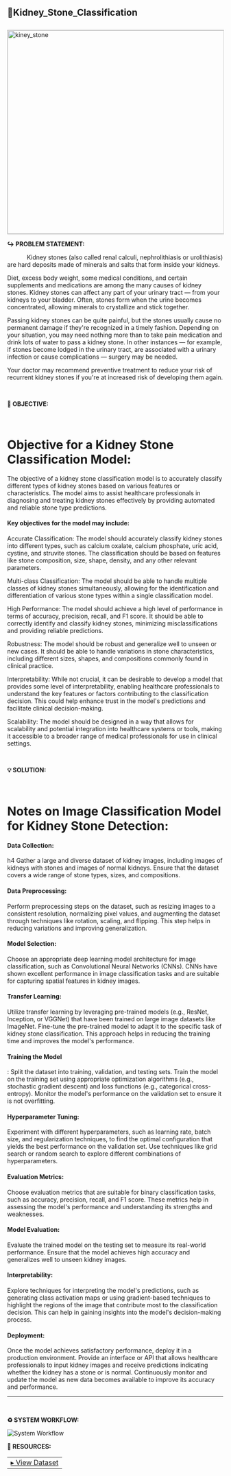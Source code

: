 
##  🫘Kidney_Stone_Classification
<!DOCTYPE html>
<html>
  <head>
    <img src="https://static.vecteezy.com/system/resources/previews/005/920/692/original/human-kidney-and-its-arteries-isolated-on-white-background-illustration-of-human-kidney-organ-free-vector.jpg" alt="kiney_stone" width="1050" height="475" title="Kidney_Stone_Classification" align="center" style="margin-top: 10px; border: 1px solid #ccc;">
  </head>
  <body>
    <p><b>↪ PROBLEM STATEMENT:</b></p>
    <p>&emsp;&emsp;&emsp;
      Kidney stones (also called renal calculi, nephrolithiasis or urolithiasis) are hard deposits made of minerals and salts that form inside your kidneys.

Diet, excess body weight, some medical conditions, and certain supplements and medications are among the many causes of kidney stones. Kidney stones can affect any part of your urinary tract — from your kidneys to your bladder. Often, stones form when the urine becomes concentrated, allowing minerals to crystallize and stick together.

Passing kidney stones can be quite painful, but the stones usually cause no permanent damage if they're recognized in a timely fashion. Depending on your situation, you may need nothing more than to take pain medication and drink lots of water to pass a kidney stone. In other instances — for example, if stones become lodged in the urinary tract, are associated with a urinary infection or cause complications — surgery may be needed.

Your doctor may recommend preventive treatment to reduce your risk of recurrent kidney stones if you're at increased risk of developing them again.</p>
    <br>
    <p><b>🎯 OBJECTIVE:</b></p>
    <p>&emsp;&emsp;&emsp;
    
<h1>Objective for a Kidney Stone Classification Model:</h1>


The objective of a kidney stone classification model is to accurately classify different types of kidney stones based on various features or characteristics. The model aims to assist healthcare professionals in diagnosing and treating kidney stones effectively by providing automated and reliable stone type predictions.

<h4>Key objectives for the model may include:</h4>

Accurate Classification: The model should accurately classify kidney stones into different types, such as calcium oxalate, calcium phosphate, uric acid, cystine, and struvite stones. The classification should be based on features like stone composition, size, shape, density, and any other relevant parameters.

Multi-class Classification: The model should be able to handle multiple classes of kidney stones simultaneously, allowing for the identification and differentiation of various stone types within a single classification model.

High Performance: The model should achieve a high level of performance in terms of accuracy, precision, recall, and F1 score. It should be able to correctly identify and classify kidney stones, minimizing misclassifications and providing reliable predictions.

Robustness: The model should be robust and generalize well to unseen or new cases. It should be able to handle variations in stone characteristics, including different sizes, shapes, and compositions commonly found in clinical practice.

Interpretability: While not crucial, it can be desirable to develop a model that provides some level of interpretability, enabling healthcare professionals to understand the key features or factors contributing to the classification decision. This could help enhance trust in the model's predictions and facilitate clinical decision-making.

Scalability: The model should be designed in a way that allows for scalability and potential integration into healthcare systems or tools, making it accessible to a broader range of medical professionals for use in clinical settings.</p>
    <br>
    <div>
    <p><b>💡 SOLUTION:</b></p>
    <p>&emsp;&emsp;&emsp;
<h1>Notes on Image Classification Model for Kidney Stone Detection:</h1>

<h4>Data Collection:</h4>h4 Gather a large and diverse dataset of kidney images, including images of kidneys with stones and images of normal kidneys. Ensure that the dataset covers a wide range of stone types, sizes, and compositions.

<h4>Data Preprocessing:</h4> Perform preprocessing steps on the dataset, such as resizing images to a consistent resolution, normalizing pixel values, and augmenting the dataset through techniques like rotation, scaling, and flipping. This step helps in reducing variations and improving generalization.

<h4>Model Selection:</h4> Choose an appropriate deep learning model architecture for image classification, such as Convolutional Neural Networks (CNNs). CNNs have shown excellent performance in image classification tasks and are suitable for capturing spatial features in kidney images.

<h4>Transfer Learning:</h4> Utilize transfer learning by leveraging pre-trained models (e.g., ResNet, Inception, or VGGNet) that have been trained on large image datasets like ImageNet. Fine-tune the pre-trained model to adapt it to the specific task of kidney stone classification. This approach helps in reducing the training time and improves the model's performance.

<h4>Training the Model</h4>: Split the dataset into training, validation, and testing sets. Train the model on the training set using appropriate optimization algorithms (e.g., stochastic gradient descent) and loss functions (e.g., categorical cross-entropy). Monitor the model's performance on the validation set to ensure it is not overfitting.

<h4>Hyperparameter Tuning:</h4> Experiment with different hyperparameters, such as learning rate, batch size, and regularization techniques, to find the optimal configuration that yields the best performance on the validation set. Use techniques like grid search or random search to explore different combinations of hyperparameters.

<h4>Evaluation Metrics:</h4> Choose evaluation metrics that are suitable for binary classification tasks, such as accuracy, precision, recall, and F1 score. These metrics help in assessing the model's performance and understanding its strengths and weaknesses.

<h4>Model Evaluation:</h4> Evaluate the trained model on the testing set to measure its real-world performance. Ensure that the model achieves high accuracy and generalizes well to unseen kidney images.

<h4>Interpretability:</h4> Explore techniques for interpreting the model's predictions, such as generating class activation maps or using gradient-based techniques to highlight the regions of the image that contribute most to the classification decision. This can help in gaining insights into the model's decision-making process.

<h4>Deployment:</h4> Once the model achieves satisfactory performance, deploy it in a production environment. Provide an interface or API that allows healthcare professionals to input kidney images and receive predictions indicating whether the kidney has a stone or is normal. Continuously monitor and update the model as new data becomes available to improve its accuracy and performance.</p>
    </div>
   

 

  <hr>
   
    
   
   <br>
   <p><b>♻️ SYSTEM WORKFLOW:</b></p>
   
![System Workflow](https://user-images.githubusercontent.com/108861190/234074536-4daa420c-8e44-4066-9141-e03402cafd9b.png)


<p><b>📄 RESOURCES:</b></p>

   <table>
   <tr>
    <td><a href="https://app.roboflow.com/hari-narayanan/kidney-stone-classifiacation/browse?queryText=&pageSize=50&startingIndex=0&browseQuery=true"> ▸ View Dataset</a></td>
   
     
   </tr>
   </table>
  </body>
</html>


